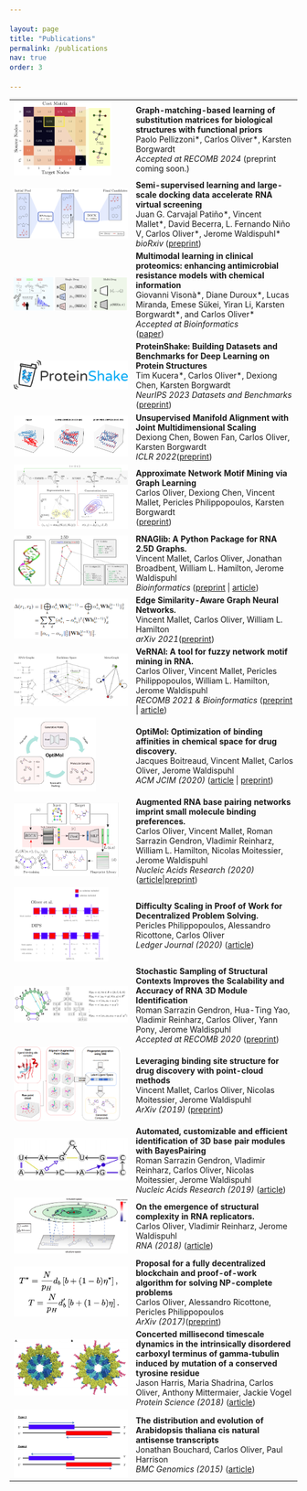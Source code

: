 ```yaml
---

layout: page
title: "Publications"
permalink: /publications
nav: true
order: 3

---
```


<head>

<style>
img {
border: 0px solid #787878;
    max-width: 200px;
    max-height: 130px;
}
#txt {
    font-size:11pt;
}

</style>
</head>


<table>
  <tr>
    <td><img src="/assets/gmsm.png" id="fig"></td>
    <td><b>Graph-matching-based learning of substitution matrices for biological structures with functional priors</b><br>
	Paolo Pellizzoni*, Carlos Oliver*, Karsten Borgwardt <br>
	<i>Accepted at RECOMB 2024</i> (preprint coming soon.) </td>
  </tr>
  <tr>
    <td><img src="/assets/rnamigos2.png" id="fig"></td>
    <td><b>Semi-supervised learning and large-scale docking data accelerate RNA virtual screening</b><br>
	Juan G. Carvajal Pati&ntilde;o*, Vincent Mallet*, David Becerra, L. Fernando Ni&ntilde;o V, Carlos Oliver*, Jerome Waldispuhl*<br>
	<i>bioRxiv</i> (<a href="https://www.biorxiv.org/content/10.1101/2023.11.23.568394v1.full.pdf+html">preprint</a>) </td>
  </tr>
  <tr>
    <td><img src="/assets/amr.png" id="fig"></td>
    <td><b>Multimodal learning in clinical proteomics: enhancing antimicrobial resistance models with chemical information</b><br>
	Giovanni Visonà*, Diane Duroux*, Lucas Miranda, Emese Sükei, Yiran Li, Karsten Borgwardt*, and Carlos Oliver* <br>
	<i>Accepted at Bioinformatics</i> <br> (<a href="https://academic.oup.com/bioinformatics/article/39/12/btad717/7450077">paper</a>) </td>
  </tr>

  <tr>
    <td><img src="/assets/ps_logo.png" id="fig"></td>
    <td><b>ProteinShake: Building Datasets and Benchmarks for Deep Learning on Protein Structures</b> <br>
	Tim Kucera*, Carlos Oliver*, Dexiong Chen, Karsten Borgwardt <br>
	<i>NeurIPS 2023 Datasets and Benchmarks </i> (<a href="https://openreview.net/pdf?id=27vPcG4vKV">preprint</a>)</td>
  </tr>
  <tr>
    <td><img src="/assets/mds.png" id="fig"></td>
    <td><b>Unsupervised Manifold Alignment with Joint Multidimensional Scaling</b> <br>
	Dexiong Chen, Bowen Fan, Carlos Oliver, Karsten Borgwardt <br>
	<i>ICLR 2022</i>(<a href="https://arxiv.org/abs/2207.02968">preprint</a>)</td>
  </tr>
  <tr>
    <td><img src="/assets/motifiesta.png" id="fig"></td>
    <td><b>Approximate Network Motif Mining via Graph Learning </b> <br>
	Carlos Oliver, Dexiong Chen, Vincent Mallet, Pericles Philippopoulos, Karsten Borgwardt <br>
	(<a href="https://arxiv.org/abs/2206.01008">preprint</a>)</td>
  </tr>
  <tr>
    <td><img src="/assets/rgl_fig.png" id="fig"></td>
    <td><b>RNAGlib: A Python Package for RNA 2.5D Graphs. </b> <br>
	Vincent Mallet, Carlos Oliver, Jonathan Broadbent,  William L. Hamilton, Jerome Waldispuhl<br>
	<i> Bioinformatics </i>(<a href="https://arxiv.org/abs/2109.04434">preprint</a> | <a href="https://academic.oup.com/bioinformatics/article/38/5/1458/6462185?login=true">article</a>)</td>
  </tr>
  <tr>
    <td><img src="/assets/relattentional.png" id="fig"></td>
    <td><b>Edge Similarity-Aware Graph Neural Networks. </b> <br>
	Vincent Mallet, Carlos Oliver, William L. Hamilton<br>
	<i> arXiv 2021</i>(<a href="https://arxiv.org/abs/2109.09432">preprint</a>)</td>
  </tr>
  <tr>
    <td><img src="/assets/vernal.png" id="fig"></td>
    <td><b>VeRNAl: A tool for fuzzy network motif mining in RNA. </b> <br>
	Carlos Oliver, Vincent Mallet, Pericles Philippopoulos, William L. Hamilton, Jerome Waldispuhl<br>
	<i> RECOMB 2021 & Bioinformatics </i>(<a href="https://arxiv.org/abs/2009.00664">preprint</a> | <a href="https://academic.oup.com/bioinformatics/advance-article-abstract/doi/10.1093/bioinformatics/btab768/6428528?redirectedFrom=fulltext">article</a>)</td>
 </tr>
  <tr>
    <td><img src="/assets/optimol.png" id="fig"></td>
    <td><b>OptiMol: Optimization of binding affinities in chemical space for drug discovery. </b> <br>
	Jacques Boitreaud, Vincent Mallet, Carlos Oliver, Jerome Waldispuhl<br>
	<i> ACM JCIM (2020) </i>(<a href="https://pubs.acs.org/doi/10.1021/acs.jcim.0c00833">article</a> | <a href="https://www.biorxiv.org/content/10.1101/2020.05.23.112201v2">preprint</a>)</td>
  </tr> 

  <tr>
    <td><img src="/assets/rnamigos.png" id="fig"></td>
    <td><b>Augmented RNA base pairing networks imprint small molecule binding preferences. </b><br>
	Carlos Oliver, Vincent Mallet, Roman Sarrazin Gendron, Vladimir Reinharz, William L. Hamilton, Nicolas Moitessier, Jerome Waldispuhl <br>
	<i>Nucleic Acids Research (2020) </i> (<a href="https://academic.oup.com/nar/article/doi/10.1093/nar/gkaa583/5870337">article</a>|<a href="https://www.biorxiv.org/content/10.1101/701326v3">preprint</a>)</td>
  </tr>

  <tr>
    <td><img src="/assets/dips.png" id="fig"></td>
    <td><b>Difficulty Scaling in Proof of Work for Decentralized Problem Solving.</b><br>
	   Pericles Philippopoulos, Alessandro Ricottone, Carlos Oliver <br>
	   <i> Ledger Journal (2020) </i> (<a href="http://ledger.pitt.edu/ojs/ledger/article/view/194">article</a>)</td>
  </tr>

  <tr>
    <td><img src="/assets/bp2.png"></td>
    <td><b>Stochastic Sampling of Structural Contexts Improves the Scalability and Accuracy of RNA 3D Module Identification</b><br>
	   Roman Sarrazin Gendron, Hua-Ting Yao, Vladimir Reinharz, Carlos Oliver, Yann Pony, Jerome Waldispuhl<br>
	   <i> Accepted at RECOMB 2020</i> (<a href="https://www.biorxiv.org/content/biorxiv/early/2020/01/18/834762.full.pdf">preprint</a>) </td>
  </tr>

  <tr>
    <td><img src="/assets/tarlig.png"></td>
    <td><b>Leveraging binding site structure for drug discovery with point-cloud methods</b><br>
	   Vincent Mallet, Carlos Oliver, Nicolas Moitessier, Jerome Waldispuhl <br>
	   <i> ArXiv (2019) </i>(<a href="https://arxiv.org/pdf/1905.12033.pdf">preprint</a>) </td>
  </tr>

  <tr>
    <td><img src="/assets/bp1.png"></td>
    <td><b>Automated, customizable and efficient identification of 3D base pair modules with BayesPairing</b><br>
	   Roman Sarrazin Gendron, Vladimir Reinharz, Carlos Oliver, Nicolas Moitessier, Jerome Waldispuhl <br>
	   <i> Nucleic Acids Research (2019) </i>(<a href="https://academic.oup.com/nar/article/47/7/3321/5369007?searchresult=1">article</a>) </td>
   </tr>

  <tr>
    <td><img src="/assets/maternal.png"></td>
    <td><b>On the emergence of structural complexity in RNA replicators. </b><br>
	   Carlos Oliver, Vladimir Reinharz, Jerome Waldispuhl  <br>
	   <i> RNA (2018)  </i>(<a href="https://rnajournal.cshlp.org/content/25/12/1579.short">article</a>)</td>
   </tr>

  <tr>
    <td><img src="/assets/crick.png"></td>
    <td><b>Proposal for a fully decentralized blockchain and proof-of-work algorithm for solving NP-complete problems</b><br>
	   Carlos Oliver, Alessandro Ricottone, Pericles Philippopoulos <br>
	   <i> ArXiv (2017)</i>(<a href="https://arxiv.org/abs/1708.09419">preprint</a>)</td>
   </tr>

  <tr>
    <td><img src="/assets/tub.png"></td>
    <td><b>Concerted millisecond timescale dynamics in the intrinsically disordered carboxyl terminus of gamma‐tubulin induced by mutation of a conserved tyrosine residue</b><br>
	   Jason Harris, Maria Shadrina, Carlos Oliver, Anthony Mittermaier, Jackie Vogel <br>
	   <i> Protein Science (2018) </i>(<a href="https://onlinelibrary.wiley.com/doi/full/10.1002/pro.3345">article</a>)</td>
   </tr>

  <tr>
    <td><img src="/assets/cisnat.png"></td>
    <td><b>The distribution and evolution of Arabidopsis thaliana cis natural antisense transcripts</b><br>
	   Jonathan Bouchard, Carlos Oliver, Paul Harrison <br>
	   <i> BMC Genomics (2015) </i>(<a href="https://link.springer.com/article/10.1186/s12864-015-1587-0">article</a>)</td>
   </tr>
</table>

<!--Other:-->

<!--* Ph.D. Comprehensive Exam Literature Review ([PDF]({{ site.url  }}/assets/review_cgo.pdf))-->
<!--* M.Sc. Thesis ([PDF]({{ site.url   }}/assets/msc_thesis.pdf))-->
